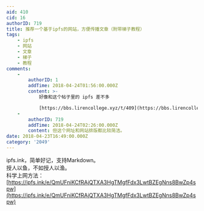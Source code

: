 ```yaml
---
aid: 410
cid: 16
authorID: 719
title: 推荐一个基于ipfs的网站，方便传播文章（附带梯子教程）
tags:
    - ipfs
    - 网站
    - 文章
    - 梯子
    - 教程
comments:
    -
        authorID: 1
        addTime: 2018-04-24T01:56:00.000Z
        content: >-
            好像和这个帖子里的 ipfs 差不多  

            [https://bbs.lirencollege.xyz/t/409](https://bbs.lirencollege.xyz/t/409)
    -
        authorID: 719
        addTime: 2018-04-24T02:26:00.000Z
        content: 但这个网址和网站排版都比较简洁。
date: 2018-04-23T16:49:00.000Z
category: '2049'
---
```


ipfs.ink，简单好记，支持Markdown。  
授人以鱼，不如授人以渔。  
科学上网方法：[https://ipfs.ink/e/QmUFniKCfRAjQTXA3HgTMgfFdx3LwtBZEgNns8BwZp4spw](https://ipfs.ink/e/QmUFniKCfRAjQTXA3HgTMgfFdx3LwtBZEgNns8BwZp4spw)
